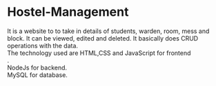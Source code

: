 # Hostel-Management
It is a website to to take in details of students, warden, room, mess and block. It can be viewed, edited and deleted. It basically does CRUD operations with the data.<br>The technology used are HTML,CSS and JavaScript for frontend</br>.<br>NodeJs for backend.<br>MySQL for database.
